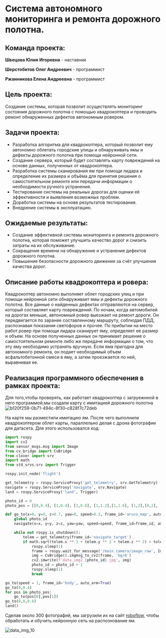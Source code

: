 # Система автономного мониторинга и ремонта дорожного полотна.
## Команда проекта:

**Швецова Юлия Игоревна** - наставник 

**Шерстобитов Олег Андреевич** -  программист 

**Ржанникова Елена Андреевна** - программист


## Цель проекта:
Создание системы, которая позволит осуществлять мониторинг состояния дорожного полотна с помощью квадрокоптера и проводить ремонт обнаруженных дефектов автономным ровером.
## Задачи проекта:
- Разработка алгоритма для квадрокоптера, который позволит ему автономно облетать городские улицы и обнаруживать ямы и дефекты дорожного полотна при помощи нейронной сети.
- Создание сервера, который будет составлять карту повреждений на основе данных, полученных от квадрокоптера.
- Разработка системы сканирования ям при помощи лидара и определение их размера и объёма для принятия решения о самостоятельном ремонте или передачи информации о необходимости ручного устранения.
- Тестирование системы на реальных дорогах для оценки её эффективности и выявления возможных проблем.
- Доработка системы на основе результатов тестирования.
- Внедрение системы в эксплуатацию.
## Ожидаемые результаты:
- Создание эффективной системы мониторинга и ремонта дорожного полотна, которая поможет улучшить качество дорог и снизить затраты на их обслуживание.
- Сокращение времени на обнаружение и устранение дефектов дорожного полотна.
- Повышение безопасности дорожного движения за счёт улучшения качества дорог.
## Описание работы квадрокоптера и ровера:
Квадрокоптер автономно выполняет облет городских улиц и при помощи нейронной сети обнаруживает ямы и дефекты дорожного полотна. Все данные о найденных дефектах отправляются на сервер, который составляет карту повреждений. По ночам, когда автомобилей на дорогах меньше, автономный ровер выезжает на ремонт дороги. Он передвигается по заранее составленному маршруту, соблюдая ПДД, распознавая показания светофоров и прочее. По прибытии на место работ ровер при помощи лидара сканирует яму, определяет ее размер и объем. На основе полученных данных он принимает решение о самостоятельном ремонте либо же передаче информации о том, что эту яму необходимо устранять вручную. Если яма пригодна для автономного ремонта, он подает необходимый объем асфальтобетонной смеси в яму, а затем проезжается по ней, выравнивая ее.


## Реализация программного обеспечения в рамках проекта:
Для того,чтобы проверять, как работает квадрокоптер с загруежнной в него программой,мы создали  карту с имитацией дорожного полотна
![b120f259-0b71-494c-8f30-c828f7c72deb](https://github.com/user-attachments/assets/68eca9f4-c178-47d2-af95-b5983d7c2133)

На карте мы разместили имитацию ям. После чего выполнили квадрокоптером облет карты, параллельно делая с дрона фотографии для датасета. Для этого использовался код:
```python
import rospy
import cv2
from sensor_msgs.msg import Image
from cv_bridge import CvBridge
from clover import srv
import math
from std_srvs.srv import Trigger

rospy.init_node('flight')

get_telemetry = rospy.ServiceProxy('get_telemetry', srv.GetTelemetry)
navigate = rospy.ServiceProxy('navigate', srv.Navigate)
land = rospy.ServiceProxy('land', Trigger)

photo_id = 0
photo_pos = [[0,0.4], [1,0.4], [1,0.8], [1,1.2],[1,1.6], [1,2],[0,2], [0,0.4]]

def go_to(x=0, y=0, z=0.7, yaw=0, speed=0.3, frame_id='aruco_map', auto_arm=False, tolerance=0.15):
    global photo_id
    navigate(x=x, y=y, z=z, yaw=yaw, speed=speed, frame_id=frame_id, auto_arm=auto_arm)

    while not rospy.is_shutdown():
        telem = get_telemetry(frame_id='navigate_target')
        if math.sqrt(telem.x ** 2 + telem.y ** 2 + telem.z ** 2) < tolerance:
            rospy.sleep(1)
            frame = rospy.wait_for_message('/main_camera/image_raw', Image)
            img = CvBridge().imgmsg_to_cv2(frame, 'bgr8')
            cv2.imwrite(f'data_img2_{photo_id}.jpg', img)
            photo_id = photo_id + 1
            rospy.sleep(1)
            break

go_to(speed = 1, frame_id='body', auto_arm=True)
go_to(0,0.4)
for pos in photo_pos:
    go_to(pos[0],pos[1])
go_to(0,0,0.6)
land()
```

Сделав около 300 фотографий, мы загрузили их на сайт [roboflow](
https://app.roboflow.com/login), чтобы обработать и обучить нейронную сеть на распознование ям.

![data_img_10](https://github.com/user-attachments/assets/5ff84f07-7390-4d1f-8c10-0e6caf8e60da)


```python

```
